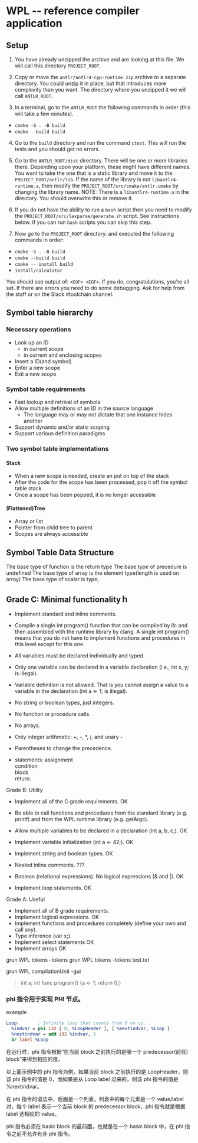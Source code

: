 # WPL -- reference compiler application

## Setup

1. You have already unzipped the archive and are looking at this file. We will call this directory `PROJECT_ROOT`.

2. Copy or move the `antlr/antlr4-cpp-runtime.zip` archive to a separate directory. You could unzip it in place, but that introduces more complexity than you want. The directory where you unzipped it we will call `ANTLR_ROOT`.

3. In a terminal, go to the `ANTLR_ROOT` the following commands in order (this will take a few minutes).
  - `cmake -S . -B build`
  - `cmake --build build`

4. Go to the `build` directory and run the command `ctest`. This will run the tests and you should get no errors.

5. Go to the `ANTLR_ROOT/dist` directory. There will be one or more libraries there. Depending upon your platform, these might have different names. You want to take the one that is a static library and move it to the `PROJECT_ROOT/antlr/lib`. If the name of the library is not `libantlr4-runtime.a`, then modify the `PROJECT_ROOT/src/cmake/antlr.cmake` by changing the library name. NOTE: There is a `libantlr4-runtime.a` in the directory. You should overwrite this or remove it.

6. If you do not have the ability to run a `bash` script then you need to modify the `PROJECT_ROOT/src/lexparse/generate.sh` script. See instructions below. If you can run `bash` scripts you can skip this step.

7. Now go to the `PROJECT_ROOT` directory. and executed the following commands in order:
  - `cmake -S . -B build`
  - `cmake --build build` 
  - `cmake -- install build`
  - `install/calculator`

You should see output of: `<EOF> <EOF>`. If you do, congratulations, you're all set. If there are errors you need to do some debugging. Ask for help from the staff or on the Slack #toolchain channel.

## Symbol table hierarchy
### Necessary operations
* Look up an ID
  - in current scope
  - in current and enclosing scopes
* Insert a ID(and symbol)
* Enter a new scope
* Exit a new scope


### Symbol table requirements
* Fast lookup and retrival of symbols
* Allow multiple definitions of an ID in the source language
  - The language may or may not dictate that one instance hides another
* Support dynamic and/or static scoping
* Support various definition paradigms

### Two symbol table implementations
#### Stack
* When a new scope is needed, create an put on top of the stack
* After the code for the scope has been processed, pop it off the symbol table stack
* Once a scope has been popped, it is no longer accessible

#### (Flattened)Tree
* Array or list
* Pointer from child tree to parent
* Scopes are always accessible



## Symbol Table Data Structure
The base type of function is the return type
The base type of precedure is undefined
The base type of array is the element type(length is used on array)
The base type of scalar is type;



## Grade C: Minimal functionalityｈ
- Implement standard and inline comments.   
- Compile a single int program() function that can be compiled by llc and then assembled with the runtime library by clang. 
  A single int program() means that you do not have to implement functions and procedures in this level except for this one. 

- All variables must be declared individually and typed.
- Only one variable can be declared in a variable declaration (i.e., int x, y; is illegal).
- Variable definition is not allowed. That is you cannot assign a value to a variable in the declaration (int a <- 1; is illegal).
- No string or boolean types, just integers.
- No function or procedure calls.
- No arrays.
- Only integer arithmetic: +, -, *, /, and unary -    
- Parentheses to change the precedence.               
- statements: 
  assignment  
  condition   
  block       
  return.     


Grade B: Utility
- Implement all of the C grade requirements. OK
- Be able to call functions and procedures
  from the standard library (e.g. printf) and from the WPL runtime library (e.g. getArgc).

- Allow multiple variables to be declared in a declaration (int a, b, c;).  OK

- Implement variable initialization (int a <- 42;).   OK
- Implement string and boolean types.                 OK
- Nested inline comments.                     ???
- Boolean (relational expressions). No logical expressions (& and |). OK
- Implement loop statements.                          OK


Grade A: Useful
- Implement all of B grade requirements.
- Implement logical expressions.                     OK
- Implement functions and procedures completely (define your own and call any).
- Type inference (var x;).
- Implement select statements                        OK
- Implement arrays                                   OK


grun WPL tokens -tokens
grun WPL tokens -tokens test.txt

grun WPL compilationUnit -gui
> int a; int func program() {a <- 1; return 0;}



### phi 指令用于实现 PHI 节点。

example
``` LLVM
Loop:       ; Infinite loop that counts from 0 on up...
  %indvar = phi i32 [ 0, %LoopHeader ], [ %nextindvar, %Loop ]
  %nextindvar = add i32 %indvar, 1
  br label %Loop
```
在运行时，phi 指令根据“在当前 block 之前执行的是哪一个 predecessor(前任) block”来得到相应的值。

以上面示例中的 phi 指令为例，如果当前 block 之前执行的是 LoopHeader，则该 phi 指令的值是 0，而如果是从 Loop label 过来的，则该 phi 指令的值是 %nextindvar。

在 phi 指令的语法中，后面是一个列表，列表中的每个元素是一个 value/label 对，每个 label 表示一个当前 block 的 predecessor block，phi 指令就是根据 label 选相应的 value。

phi 指令必须在 basic block 的最前面，也就是在一个 basic block 中，在 phi 指令之前不允许有非 phi 指令。

